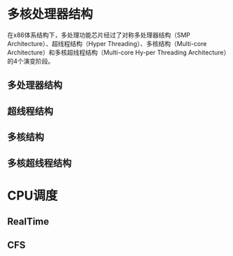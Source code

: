 # 多核处理器结构

在x86体系结构下，多处理功能芯片经过了对称多处理器结构（SMP Architecture）、超线程结构（Hyper Threading）、多核结构（Multi-core Architecture）和多核超线程结构（Multi-core Hy-per Threading Architecture）的4个演变阶段。

## 多处理器结构

 ## 超线程结构

## 多核结构

## 多核超线程结构



# CPU调度

## RealTime

## CFS

